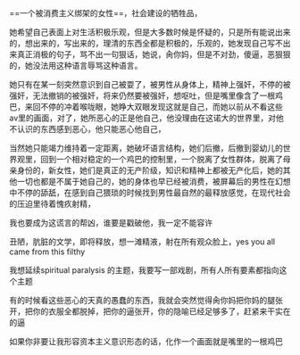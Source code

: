 ==一个被消费主义绑架的女性==，社会建设的牺牲品，

她希望自己表面上对生活积极乐观，但是大多数时候是怀疑的，只是所有能说出来的，想出来的，写出来的，理清的东西全都是积极的，乐观的，她发现自己写不出来真正消极的句子，骂不出一句狠话，她说，肏你妈，但是不对劲，傻逼，恶狠狠的，她没法用这种语言辱骂这种语言。

她只有在某一刻突然意识到自己被耍了，被男性从身体上，精神上强奸，不停的被强奸，无法撤销的被强奸，将来仍然要被强奸，想呕吐，但是嘴里像含了一根鸡巴，来回不停的冲着喉咙眼，她睁大双眼发现这就是自己，而她以前从不看这些av里的画面，对了，她所恶心的正是他自己，他没理由在这诺大的世界里，对他不认识的东西感到恶心，他只能恶心他自己，

当然她只能竭力维持着一定距离，她破坏语言结构，她们后撤，后撤到婴幼儿的世界观里，回到一个相对稳定的一个鸡巴的控制里，一个脱离了女性群体，脱离了母亲身份的，新女性，她们是真正的无产阶级，知识和精神上都被无产化后，她的其他一切也都是不属于她自己的，她的身体也早已经被消费，被屏幕后的男性在幻想中不停的舔舐，在感到自己猥琐的时候找到男性最自然的最释放感觉，在现代社会的压迫里待着愧疚射精，


我也要成为这谎言的帮凶，谁要是戳破他，我一定不能容许

丑陋，肮脏的文学，即将释放，想一滩精液，射在所有观众脸上，yes you all came from this filthy

我想延续spiritual paralysis 的主题，我要写一部戏剧，所有人所有要素都指向这个主题


有的时候看这些恶心的天真的愚蠢的东西，我就会突然觉得肏你妈把你妈的腿张开，把你的衣服全都脱掉，把你的逼张开，你的隐喻已经足够多了，赶紧来干实在的逼

如果你非要让我形容资本主义意识形态的话，化作一个画面就是嘴里的一根鸡巴